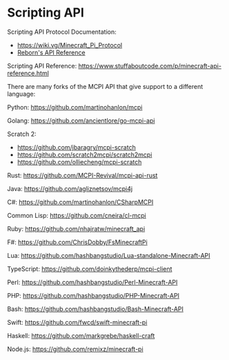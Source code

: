 # Scripting API

Scripting API Protocol Documentation:

* <https://wiki.vg/Minecraft_Pi_Protocol>
* [Reborn's API Reference](../reborn/master/API.md)

Scripting API Reference: <https://www.stuffaboutcode.com/p/minecraft-api-reference.html>

There are many forks of the MCPI API that give support to a different
language:

Python: <https://github.com/martinohanlon/mcpi>

Golang: <https://github.com/ancientlore/go-mcpi-api>

Scratch 2:

* <https://github.com/jbaragry/mcpi-scratch>
* <https://github.com/scratch2mcpi/scratch2mcpi>
* <https://github.com/olliecheng/mcpi-scratch>

Rust: <https://github.com/MCPI-Revival/mcpi-api-rust>

Java: <https://github.com/agliznetsov/mcpi4j>

C#: <https://github.com/martinohanlon/CSharpMCPI>

Common Lisp: <https://github.com/cneira/cl-mcpi>

Ruby: <https://github.com/nhajratw/minecraft_api>

F#: <https://github.com/ChrisDobby/FsMinecraftPi>

Lua: <https://github.com/hashbangstudio/Lua-standalone-Minecraft-API>

TypeScript: <https://github.com/doinkythederp/mcpi-client>

Perl: <https://github.com/hashbangstudio/Perl-Minecraft-API>

PHP: <https://github.com/hashbangstudio/PHP-Minecraft-API>

Bash: <https://github.com/hashbangstudio/Bash-Minecraft-API>

Swift: <https://github.com/fwcd/swift-minecraft-pi>

Haskell: <https://github.com/markgrebe/haskell-craft>

Node.js: <https://github.com/remixz/minecraft-pi>